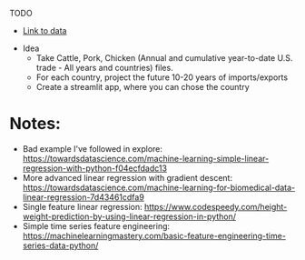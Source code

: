 TODO
* [Link to data](https://www.ers.usda.gov/data-products/livestock-and-meat-international-trade-data/)
- Idea
    - Take Cattle, Pork, Chicken (Annual and cumulative year-to-date U.S. trade - All years and countries) files.
    - For each country, project the future 10-20 years of imports/exports
    - Create a streamlit app, where you can chose the country

# Notes:
* Bad example I've followed in explore: https://towardsdatascience.com/machine-learning-simple-linear-regression-with-python-f04ecfdadc13
* More advanced linear regression with gradient descent: https://towardsdatascience.com/machine-learning-for-biomedical-data-linear-regression-7d43461cdfa9
* Single feature linear regression: https://www.codespeedy.com/height-weight-prediction-by-using-linear-regression-in-python/
* Simple time series feature engineering: https://machinelearningmastery.com/basic-feature-engineering-time-series-data-python/